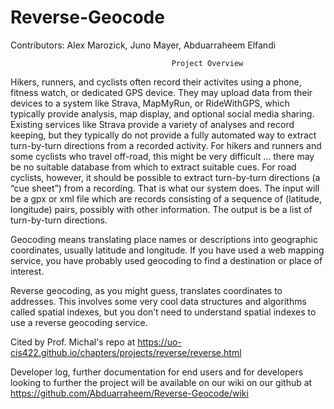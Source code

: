 # Reverse-Geocode

Contributors:
    Alex Marozick, Juno Mayer, Abduarraheem Elfandi
                                            
                                        Project Overview
Hikers, runners, and cyclists often record their activites using a phone, fitness watch, or dedicated GPS device. They may upload data from their devices to a system like Strava, MapMyRun, or RideWithGPS, which typically provide analysis, map display, and optional social media sharing. Existing services like Strava provide a variety of analyses and record keeping, but they typically do not provide a fully automated way to extract turn-by-turn directions from a recorded activity. For hikers and runners and some cyclists who travel off-road, this might be very difficult … there may be no suitable database from which to extract suitable cues. For road cyclists, however, it should be possible to extract turn-by-turn directions (a “cue sheet”) from a recording.
That is what our system does. The input will be a gpx or xml file which are records consisting of a sequence of (latitude, longitude) pairs, possibly with other information. The output is be a list of turn-by-turn directions.
            
Geocoding means translating place names or descriptions into geographic coordinates, usually latitude and longitude. If you have used a web mapping service, you have probably used geocoding to find a destination or place of interest.

Reverse geocoding, as you might guess, translates coordinates to addresses. This involves some very cool data structures and algorithms called spatial indexes, but you don’t need to understand spatial indexes to use a reverse geocoding service.

Cited by Prof. Michal's repo at https://uo-cis422.github.io/chapters/projects/reverse/reverse.html 




Developer log, further documentation for end users and for developers looking to further the project will be available on our wiki on our github at https://github.com/Abduarraheem/Reverse-Geocode/wiki
    
